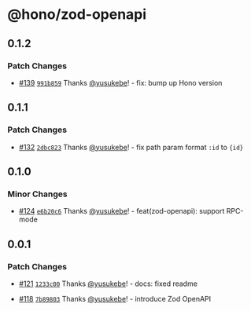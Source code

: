 # @hono/zod-openapi

## 0.1.2

### Patch Changes

- [#139](https://github.com/honojs/middleware/pull/139) [`991b859`](https://github.com/honojs/middleware/commit/991b85915a63d1fd15cda52078f6401c17d3879f) Thanks [@yusukebe](https://github.com/yusukebe)! - fix: bump up Hono version

## 0.1.1

### Patch Changes

- [#132](https://github.com/honojs/middleware/pull/132) [`2dbc823`](https://github.com/honojs/middleware/commit/2dbc823b29a95e6c81bedc5416c08f15ac97288d) Thanks [@yusukebe](https://github.com/yusukebe)! - fix path param format `:id` to `{id}`

## 0.1.0

### Minor Changes

- [#124](https://github.com/honojs/middleware/pull/124) [`e6b20c6`](https://github.com/honojs/middleware/commit/e6b20c64b61654dc742b233ad09d764c71db7186) Thanks [@yusukebe](https://github.com/yusukebe)! - feat(zod-openapi): support RPC-mode

## 0.0.1

### Patch Changes

- [#121](https://github.com/honojs/middleware/pull/121) [`1233c00`](https://github.com/honojs/middleware/commit/1233c00875827749599880ade5830f8a1e7d73e8) Thanks [@yusukebe](https://github.com/yusukebe)! - docs: fixed readme

- [#118](https://github.com/honojs/middleware/pull/118) [`7b89803`](https://github.com/honojs/middleware/commit/7b898034a50c9bfa08872e28dcaa066ea55d9e3d) Thanks [@yusukebe](https://github.com/yusukebe)! - introduce Zod OpenAPI
